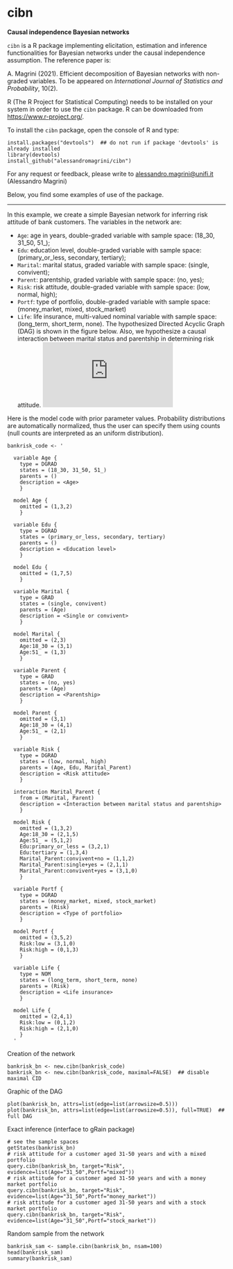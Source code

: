 # cibn
__Causal independence Bayesian networks__

`cibn` is a R package implementing elicitation, estimation and inference functionalities for Bayesian networks under the causal independence assumption.
The reference paper is:

A. Magrini (2021). Efficient decomposition of Bayesian networks with non-graded variables. To be appeared on _International Journal of Statistics and Probability_, 10(2).


R (The R Project for Statistical Computing) needs to be installed on your system in order
to use the `cibn` package. R can be downloaded from https://www.r-project.org/.

To install the `cibn` package, open the console of R and type:
```
install.packages("devtools")  ## do not run if package 'devtools' is already installed
library(devtools)
install_github("alessandromagrini/cibn")
```

For any request or feedback, please write to <alessandro.magrini@unifi.it> (Alessandro Magrini)

Below, you find some examples of use of the package.
_________________________________________________________________

In this example, we create a simple Bayesian network for inferring risk attitude of bank customers. The variables in the network are:
- `Age`: age in years, double-graded variable with sample space: (18_30, 31_50, 51_);
- `Edu`: education level, double-graded variable with sample space: (primary_or_less, secondary, tertiary);
- `Marital`: marital status, graded variable with sample space: (single, convivent);
- `Parent`: parentship, graded variable with sample space: (no, yes);
- `Risk`: risk attitude, double-graded variable with sample space: (low, normal, high);
- `Portf`: type of portfolio, double-graded variable with sample space: (money_market, mixed, stock_market)
- `Life`: life insurance, multi-valued nominal variable with sample space: (long_term, short_term, none).
The hypothesized Directed Acyclic Graph (DAG) is shown in the figure below. Also, we hypothesize a causal interaction between marital status and parentship in determining risk attitude.
![alt text](https://github.com/alessandromagrini/cibn/bin/bankrisk_dag.pdf?raw=true)

Here is the model code with prior parameter values. Probability distributions are automatically normalized, thus the user can specify them using counts (null counts are interpreted as an uniform distribution).
```
bankrisk_code <- '

  variable Age {
    type = DGRAD
    states = (18_30, 31_50, 51_)
    parents = ()
    description = <Age>
    }

  model Age {
    omitted = (1,3,2)
    }

  variable Edu {
    type = DGRAD
    states = (primary_or_less, secondary, tertiary)
    parents = ()
    description = <Education level>
    }

  model Edu {
    omitted = (1,7,5)
    }

  variable Marital {
    type = GRAD
    states = (single, convivent)
    parents = (Age)
    description = <Single or convivent>
    }

  model Marital {
    omitted = (2,3)
    Age:18_30 = (3,1)
    Age:51_ = (1,3)
    }

  variable Parent {
    type = GRAD
    states = (no, yes)
    parents = (Age)
    description = <Parentship>
    }

  model Parent {
    omitted = (3,1)
    Age:18_30 = (4,1)
    Age:51_ = (2,1)
    }

  variable Risk {
    type = DGRAD
    states = (low, normal, high)
    parents = (Age, Edu, Marital_Parent)
    description = <Risk attitude>
    }

  interaction Marital_Parent {
    from = (Marital, Parent)
    description = <Interaction between marital status and parentship>
    }

  model Risk {
    omitted = (1,3,2)
    Age:18_30 = (2,1,5)
    Age:51_ = (5,1,2)
    Edu:primary_or_less = (3,2,1)
    Edu:tertiary = (1,3,4)
    Marital_Parent:convivent+no = (1,1,2)
    Marital_Parent:single+yes = (2,1,1)
    Marital_Parent:convivent+yes = (3,1,0)
    }

  variable Portf {
    type = DGRAD
    states = (money_market, mixed, stock_market)
    parents = (Risk)
    description = <Type of portfolio>
    }

  model Portf {
    omitted = (3,5,2)
    Risk:low = (3,1,0)
    Risk:high = (0,1,3)
    }

  variable Life {
    type = NOM
    states = (long_term, short_term, none)
    parents = (Risk)
    description = <Life insurance>
    }

  model Life {
    omitted = (2,4,1)
    Risk:low = (0,1,2)
    Risk:high = (2,1,0)
    }
  '
```
Creation of the network
```
bankrisk_bn <- new.cibn(bankrisk_code)
bankrisk_bn <- new.cibn(bankrisk_code, maximal=FALSE)  ## disable maximal CID
```
Graphic of the DAG
```
plot(bankrisk_bn, attrs=list(edge=list(arrowsize=0.5)))
plot(bankrisk_bn, attrs=list(edge=list(arrowsize=0.5)), full=TRUE)  ## full DAG
```
Exact inference (interface to gRain package)
```
# see the sample spaces
getStates(bankrisk_bn)
# risk attitude for a customer aged 31-50 years and with a mixed portfolio
query.cibn(bankrisk_bn, target="Risk", evidence=list(Age="31_50",Portf="mixed"))
# risk attitude for a customer aged 31-50 years and with a money market portfolio
query.cibn(bankrisk_bn, target="Risk", evidence=list(Age="31_50",Portf="money_market"))
# risk attitude for a customer aged 31-50 years and with a stock market portfolio
query.cibn(bankrisk_bn, target="Risk", evidence=list(Age="31_50",Portf="stock_market"))
```
Random sample from the network
```
bankrisk_sam <- sample.cibn(bankrisk_bn, nsam=100)
head(bankrisk_sam)
summary(bankrisk_sam)
